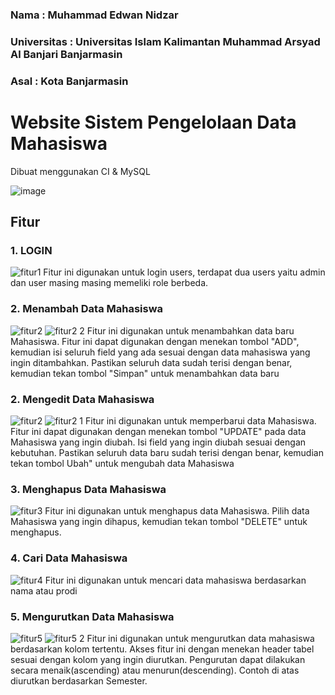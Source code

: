 ### Nama          : Muhammad Edwan Nidzar
### Universitas   : Universitas Islam Kalimantan Muhammad Arsyad Al Banjari Banjarmasin
### Asal          : Kota Banjarmasin

# Website Sistem Pengelolaan Data Mahasiswa
Dibuat menggunakan CI & MySQL

![image](https://user-images.githubusercontent.com/56621669/215967558-9661d47e-7f2c-4fdc-a469-e10ccef2fc60.png)


## Fitur
### 1. LOGIN
![fitur1](https://user-images.githubusercontent.com/56621669/215967803-3049fafe-7e58-41f7-9472-3444ada6cc49.png)
Fitur ini digunakan untuk login users, terdapat dua users yaitu admin dan user masing masing memeliki role berbeda.


### 2. Menambah Data Mahasiswa
![fitur2](https://user-images.githubusercontent.com/56621669/215968345-7e50800b-a4ff-4a1d-980f-040f224b03f7.png)
![fitur2 2](https://user-images.githubusercontent.com/56621669/215968437-836ebc13-2864-41af-a808-7941829e451c.png)
Fitur ini digunakan untuk menambahkan data baru Mahasiswa. Fitur ini dapat digunakan dengan menekan tombol "ADD", kemudian isi seluruh field yang ada sesuai dengan data mahasiswa yang ingin ditambahkan. Pastikan seluruh data sudah terisi dengan benar, kemudian tekan tombol "Simpan" untuk menambahkan data baru

### 2. Mengedit Data Mahasiswa
![fitur2](https://user-images.githubusercontent.com/56621669/215969282-0e609095-56b1-4c7b-9572-6d1c37d9ff69.png)
![fitur2 1](https://user-images.githubusercontent.com/56621669/215969428-70f10b25-8fdb-419a-a287-d9c5025f946e.png)
Fitur ini digunakan untuk memperbarui data Mahasiswa. Fitur ini dapat digunakan dengan menekan tombol "UPDATE" pada data Mahasiswa yang ingin diubah. Isi field yang ingin diubah sesuai dengan kebutuhan. Pastikan seluruh data baru sudah terisi dengan benar, kemudian tekan tombol Ubah" untuk mengubah data Mahasiswa

### 3. Menghapus Data Mahasiswa
![fitur3](https://user-images.githubusercontent.com/56621669/215969282-0e609095-56b1-4c7b-9572-6d1c37d9ff69.png)
Fitur ini digunakan untuk menghapus data Mahasiswa. Pilih data Mahasiswa yang ingin dihapus, kemudian tekan tombol "DELETE" untuk menghapus. 

### 4. Cari Data Mahasiswa
![fitur4](https://user-images.githubusercontent.com/56621669/215969842-5e806e76-1f6b-45b9-a93e-79438a522568.png)
Fitur ini digunakan untuk mencari data mahasiswa berdasarkan nama atau prodi

### 5. Mengurutkan Data Mahasiswa
![fitur5](https://user-images.githubusercontent.com/95998981/212692520-1b1f3f7f-1e25-47dd-804b-19b5772d55d5.png)
![fitur5 2](https://user-images.githubusercontent.com/95998981/212692733-0e18e89e-683b-40cb-a857-2971145fdfe6.png)
Fitur ini digunakan untuk mengurutkan data mahasiswa berdasarkan kolom tertentu. Akses fitur ini dengan menekan header tabel sesuai dengan kolom yang ingin diurutkan. Pengurutan dapat dilakukan secara menaik(ascending) atau menurun(descending). Contoh di atas diurutkan berdasarkan Semester.
